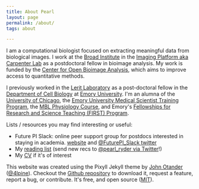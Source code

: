 ```yaml
---
title: About Pearl
layout: page
permalink: /about/
tags: about

---
```

I am a computational biologist focused on extracting meaningful data from biological images. I work at the [Broad Institute](https://www.broadinstitute.org/) in the [Imaging Platform aka Carpenter Lab](https://carpenterlab.broadinstitute.org/) as a postdoctoral fellow in bioimage analysis. My work is funded by the [Center for Open Bioimage Analysis](https://openbioimageanalysis.org/), which aims to improve access to quantitative methods.

I previously worked in the [Lerit Laboratory](http://cellbio.emory.edu/faculty-profiles/primary/lerit-dorothy.html) as a post-doctoral fellow in the [Department of Cell Biology](http://cellbio.emory.edu/) at [Emory University](https://www.emory.edu/home/index.html). I'm an alumna of the [University of Chicago](https://www.uchicago.edu/), the [Emory University Medical Scientist Training Program](https://med.emory.edu/MDPHD/), the [MBL Physiology Course](http://www.mbl.edu/physiology/), and Emory's [Fellowships for Research and Science Teaching (FIRST) Program](http://www.biology.emory.edu/first/).

Lists / resources you may find interesting or useful:
- Future PI Slack: online peer support group for postdocs interested in staying in academia. [website](https://futurepislack.wordpress.com/) and [@FuturePI_Slack twitter](https://twitter.com/FuturePI_Slack)
- My [reading list](https://docs.google.com/document/d/1Vi-_KIaPjgo1Xu925LT7XwXkefkY7wilKGlyzL4Hk0E/preview) (send new recs to [@pearl_ryder via Twitter](https://twitter.com/pearl_ryder)!)
- My [CV](https://drive.google.com/file/d/1oNr7zJZlPYZu9ByfWU6rtDEVdUkq0D8e/view) if it's of interest

 This website was created using the Pixyll Jekyll theme by [John Otander](http://johnotander.com)
 ([@4lpine](https://twitter.com/4lpine)). Checkout the [Github repository](https://github.com/johnotander/pixyll) to download it,
 request a feature, report a bug, or contribute. It's free, and open source
 ([MIT](http://opensource.org/licenses/MIT)).
